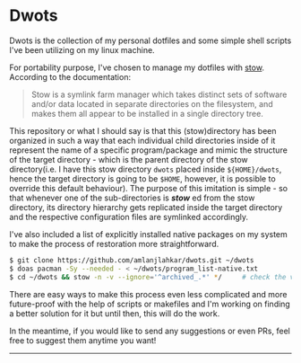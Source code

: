 # Dwots 

Dwots is the collection of my personal dotfiles and some simple shell scripts I've been utilizing on my linux machine.

For portability purpose, I've chosen to manage my dotfiles with [stow](https://www.gnu.org/software/stow/ "ganoo stow to be precise").
According to the documentation:
>  Stow is a symlink farm manager which takes distinct sets of software and/or data located in separate directories on the filesystem, and makes them all appear to be installed in a single directory tree. 

This repository or what I should say is that this (stow)directory has been organized in such a way that each individual child directories inside of it represent the name of a specific program/package and mimic the structure of the target directory - which is the parent directory of the stow directory(i.e. I have this stow directory `dwots` placed inside `${HOME}/dwots`,
hence the target directory is going to be `$HOME`, however, it is possible to override this default behaviour).
The purpose of this imitation is simple - so that whenever one of the sub-directories is  ***stow*** ed from the stow directory, its directory hierarchy gets replicated inside the target directory and the respective configuration files are symlinked accordingly.

I've also included a list of explicitly installed native packages on my system to make the process of restoration more straightforward.

```bash
$ git clone https://github.com/amlanjlahkar/dwots.git ~/dwots
$ doas pacman -Sy --needed - < ~/dwots/program_list-native.txt
$ cd ~/dwots && stow -n -v --ignore='^archived_.*' */     # check the verbose output of what stow "will" do without modifying the filesystem
```

There are easy ways to make this process even less complicated and more future-proof with the help of scripts or makefiles and I'm working on finding a better solution for it but until then, this will do the work.

In the meantime, if you would like to send any suggestions or even PRs, feel free to suggest them anytime you want!

---

